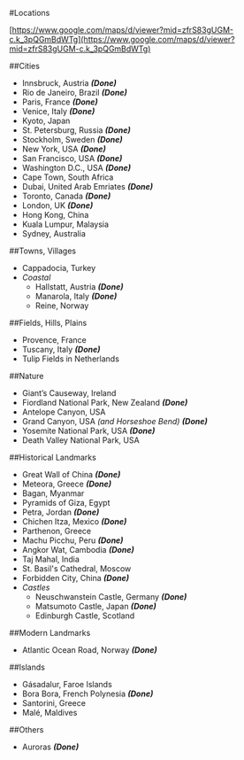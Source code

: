 #Locations

[https://www.google.com/maps/d/viewer?mid=zfrS83gUGM-c.k_3pQGmBdWTg](https://www.google.com/maps/d/viewer?mid=zfrS83gUGM-c.k_3pQGmBdWTg)

##Cities
- Innsbruck, Austria ***(Done)***
- Rio de Janeiro, Brazil ***(Done)***
- Paris, France ***(Done)***
- Venice, Italy ***(Done)***
- Kyoto, Japan
- St. Petersburg, Russia ***(Done)***
- Stockholm, Sweden ***(Done)***
- New York, USA ***(Done)***
- San Francisco, USA ***(Done)***
- Washington D.C., USA ***(Done)***
- Cape Town, South Africa
- Dubai, United Arab Emriates ***(Done)***
- Toronto, Canada ***(Done)***
- London, UK ***(Done)***
- Hong Kong, China
- Kuala Lumpur, Malaysia
- Sydney, Australia

##Towns, Villages
- Cappadocia, Turkey
- *Coastal*
    - Hallstatt, Austria ***(Done)***
    - Manarola, Italy ***(Done)***
    - Reine, Norway

##Fields, Hills, Plains
- Provence, France
- Tuscany, Italy ***(Done)***
- Tulip Fields in Netherlands

##Nature
- Giant’s Causeway, Ireland
- Fiordland National Park, New Zealand ***(Done)***
- Antelope Canyon, USA
- Grand Canyon, USA *(and Horseshoe Bend)* ***(Done)***
- Yosemite National Park, USA ***(Done)***
- Death Valley National Park, USA

##Historical Landmarks
- Great Wall of China ***(Done)***
- Meteora, Greece ***(Done)***
- Bagan, Myanmar
- Pyramids of Giza, Egypt
- Petra, Jordan ***(Done)***
- Chichen Itza, Mexico ***(Done)***
- Parthenon, Greece
- Machu Picchu, Peru ***(Done)***
- Angkor Wat, Cambodia ***(Done)***
- Taj Mahal, India
- St. Basil's Cathedral, Moscow
- Forbidden City, China ***(Done)***
- *Castles*
    - Neuschwanstein Castle, Germany ***(Done)***
    - Matsumoto Castle, Japan ***(Done)***
    - Edinburgh Castle, Scotland

##Modern Landmarks
- Atlantic Ocean Road, Norway ***(Done)***

##Islands
- Gásadalur, Faroe Islands
- Bora Bora, French Polynesia ***(Done)***
- Santorini, Greece
- Malé, Maldives

##Others
- Auroras ***(Done)***
